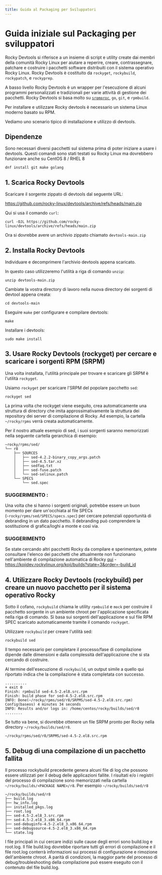```yaml
---
title: Guida al Packaging per Sviluppatori
---
```


# Guida iniziale sul Packaging per sviluppatori


Rocky Devtools si riferisce a un insieme di script e utility create dai membri della comunità Rocky Linux per aiutare a reperire, creare, contrassegnare, patchare e costruire i pacchetti software distribuiti con il sistema operativo Rocky Linux. Rocky Devtools è costituito da `rockyget`, `rockybuild`, `rockypatch`, e `rockyprep`.

A basso livello Rocky Devtools è un wrapper per l'esecuzione di alcuni programmi personalizzati e tradizionali per varie attività di gestione dei pacchetti. Rocky Devtools si basa molto su [`srpmproc`](https://github.com/mstg/srpmproc), `go`, `git`, e `rpmbuild`.

Per installare e utilizzare Rocky devtools è necessario un sistema Linux moderno basato su RPM.

Vediamo uno scenario tipico di installazione e utilizzo di devtools.

## Dipendenze
Sono necessari diversi pacchetti sul sistema prima di poter iniziare a usare i devtools. Questi comandi sono stati testati su Rocky Linux ma dovrebbero funzionare anche su CentOS 8 / RHEL 8
```
dnf install git make golang
```

## 1. Scarica Rocky Devtools

Scaricare il sorgente zippato di devtools dal seguente URL:

https://github.com/rocky-linux/devtools/archive/refs/heads/main.zip

Qui si usa il comando `curl`:

```
curl -OJL https://github.com/rocky-linux/devtools/archive/refs/heads/main.zip
```

Ora si dovrebbe avere un archivio zippato chiamato `devtools-main.zip`


## 2. Installa Rocky Devtools

Individuare e decomprimere l'archivio devtools appena scaricato.

In questo caso utilizzeremo l'utilità a riga di comando `unzip`:

```
unzip devtools-main.zip
```

Cambiate la vostra directory di lavoro nella nuova directory dei sorgenti di devtool appena creata:

```
cd devtools-main
```

Eseguire `make` per configurare e compilare devtools:

```
make
```

Installare i devtools:

```
sudo make install
```

## 3. Usare Rocky Devtools (rockyget) per cercare e scaricare i sorgenti RPM (SRPM)

Una volta installata, l'utilità principale per trovare e scaricare gli SRPM è l'utilità `rockyget`.

Usiamo `rockyget` per scaricare l'SRPM del popolare pacchetto `sed`:

```
rockyget sed
```
La prima volta che rockyget viene eseguito, crea automaticamente una struttura di directory che imita approssimativamente la struttura dei repository dei server di compilazione di Rocky. Ad esempio, la cartella `~/rocky/rpms` verrà creata automaticamente.

Per il nostro attuale esempio di sed, i suoi sorgenti saranno memorizzati nella seguente cartella gerarchica di esempio:

```
~rocky/rpms/sed/
└── r8
    ├── SOURCES
    │   ├── sed-4.2.2-binary_copy_args.patch
    │   ├── sed-4.5.tar.xz
    │   ├── sedfaq.txt
    │   ├── sed-fuse.patch
    │   └── sed-selinux.patch
    └── SPECS
        └── sed.spec
```

### SUGGERIMENTO :
Una volta che si hanno i sorgenti originali, potrebbe essere un buon momento per dare un'occhiata al file SPECs (`~rocky/rpms/sed/SPECS/specs.spec`) per cercare potenziali opportunità di debranding in un dato pacchetto. Il debranding può comprendere la sostituzione di grafica/loghi a monte e così via.

### SUGGERIMENTO
Se state cercando altri pacchetti Rocky da compilare e sperimentare, potete consultare l'elenco dei pacchetti che attualmente non funzionano nell'ambiente di compilazione automatica di Rocky [qui](https://kojidev.rockylinux.org/koji/builds?state=3&order=-build_id) - https://kojidev.rockylinux.org/koji/builds?state=3&order=-build_id


## 4. Utilizzare Rocky Devtools (rockybuild) per creare un nuovo pacchetto per il sistema operativo Rocky

Sotto il cofano, `rockybuild` chiama le utility `rpmbuild` e `mock` per costruire il pacchetto sorgente in un ambiente chroot per l'applicazione specificata nella riga di comando. Si basa sui sorgenti dell'applicazione e sul file RPM SPEC scaricato automaticamente tramite il comando `rockyget`.

Utilizzare `rockybuild` per creare l'utilità sed:

```
rockybuild sed
```

Il tempo necessario per completare il processo/fase di compilazione dipende dalle dimensioni e dalla complessità dell'applicazione che si sta cercando di costruire.

Al termine dell'esecuzione di `rockybuild`, un output simile a quello qui riportato indica che la compilazione è stata completata con successo.

```
..........
+ exit 0
Finish: rpmbuild sed-4.5-2.el8.src.rpm
Finish: build phase for sed-4.5-2.el8.src.rpm
INFO: Done(~/rocky/rpms/sed/r8/SRPMS/sed-4.5-2.el8.src.rpm) Config(baseos) 4 minutes 34 seconds
INFO: Results and/or logs in: /home/centos/rocky/builds/sed/r8
........
```


Se tutto va bene, si dovrebbe ottenere un file SRPM pronto per Rocky nella directory `~/rocky/builds/sed/r8`.

`~/rocky/rpms/sed/r8/SRPMS/sed-4.5-2.el8.src.rpm`



## 5. Debug di una compilazione di un pacchetto fallita

Il processo rockybuild precedente genera alcuni file di log che possono essere utilizzati per il debug delle applicazioni fallite. I risultati e/o i registri del processo di compilazione sono memorizzati nella cartella `~/rocky/builds/<PACKAGE NAME>/r8`. Per esempio `~/rocky/builds/sed/r8`


```
~/rocky/builds/sed/r8
├── build.log
├── hw_info.log
├── installed_pkgs.log
├── root.log
├── sed-4.5-2.el8_3.src.rpm
├── sed-4.5-2.el8_3.x86_64.rpm
├── sed-debuginfo-4.5-2.el8_3.x86_64.rpm
├── sed-debugsource-4.5-2.el8_3.x86_64.rpm
└── state.log
```

I file principali in cui cercare indizi sulle cause degli errori sono build.log e root.log.     Il file build.log dovrebbe riportare tutti gli errori di compilazione e il file root.log conterrà informazioni sui processi di configurazione e rimozione dell'ambiente chroot. A parità di condizioni, la maggior parte del processo di debug/troubleshooting della compilazione può essere eseguito con il contenuto del file build.log.
